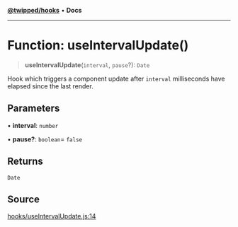 [**@twipped/hooks**](../../README.md) • **Docs**

***

# Function: useIntervalUpdate()

> **useIntervalUpdate**(`interval`, `pause`?): `Date`

Hook which triggers a component update after `interval` milliseconds have elapsed
since the last render.

## Parameters

• **interval**: `number`

• **pause?**: `boolean`= `false`

## Returns

`Date`

## Source

[hooks/useIntervalUpdate.js:14](https://github.com/Twipped/hooks/blob/main/hooks/useIntervalUpdate.js#L14)
